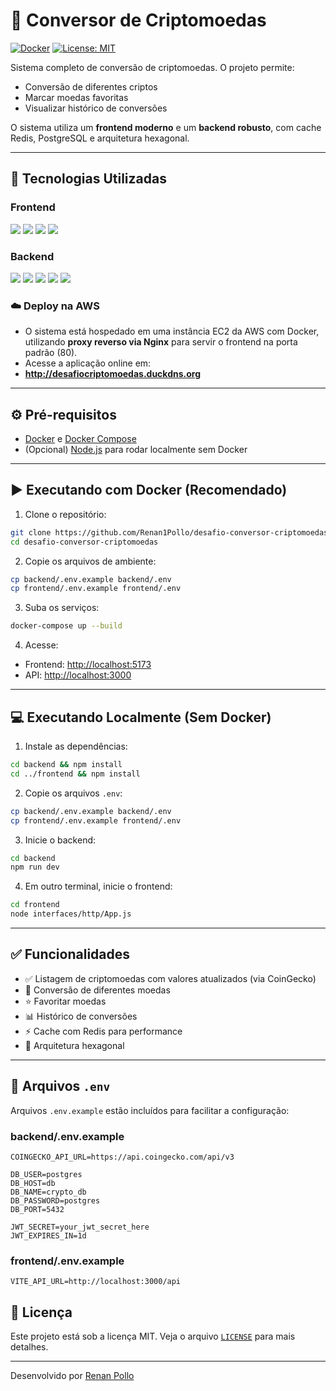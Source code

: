
# 💱 Conversor de Criptomoedas

[![Docker](https://img.shields.io/badge/docker-ready-blue?logo=docker)](https://www.docker.com/)
[![License: MIT](https://img.shields.io/badge/license-MIT-green.svg)](LICENSE)

Sistema completo de conversão de criptomoedas. O projeto permite:

- Conversão de diferentes criptos
- Marcar moedas favoritas
- Visualizar histórico de conversões

O sistema utiliza um **frontend moderno** e um **backend robusto**, com cache Redis, PostgreSQL e arquitetura hexagonal.

---

## 🚀 Tecnologias Utilizadas

### Frontend
<p>
  <img src="https://img.shields.io/badge/React-20232A?style=for-the-badge&logo=react&logoColor=61DAFB" />
  <img src="https://img.shields.io/badge/Vite-646CFF?style=for-the-badge&logo=vite&logoColor=white" />
  <img src="https://img.shields.io/badge/TypeScript-007ACC?style=for-the-badge&logo=typescript&logoColor=white" />
  <img src="https://img.shields.io/badge/TailwindCSS-38B2AC?style=for-the-badge&logo=tailwind-css&logoColor=white" />
</p>

### Backend
<p>
  <img src="https://img.shields.io/badge/Node.js-339933?style=for-the-badge&logo=nodedotjs&logoColor=white" />
  <img src="https://img.shields.io/badge/Express-000000?style=for-the-badge&logo=express&logoColor=white" />
  <img src="https://img.shields.io/badge/PostgreSQL-4169E1?style=for-the-badge&logo=postgresql&logoColor=white" />
  <img src="https://img.shields.io/badge/Redis-DC382D?style=for-the-badge&logo=redis&logoColor=white" />
  <img src="https://img.shields.io/badge/Arquitetura%20Hexagonal-gray?style=for-the-badge" />
</p>

### ☁️ Deploy na AWS

- O sistema está hospedado em uma instância EC2 da AWS com Docker, utilizando **proxy reverso via Nginx** para servir o frontend na porta padrão (80).
- Acesse a aplicação online em:  
- **http://desafiocriptomoedas.duckdns.org**

---

## ⚙️ Pré-requisitos

- [Docker](https://www.docker.com/) e [Docker Compose](https://docs.docker.com/compose/)
- (Opcional) [Node.js](https://nodejs.org/) para rodar localmente sem Docker

---

## ▶️ Executando com Docker (Recomendado)

1. Clone o repositório:
```bash
git clone https://github.com/Renan1Pollo/desafio-conversor-criptomoedas.git
cd desafio-conversor-criptomoedas
```

2. Copie os arquivos de ambiente:
```bash
cp backend/.env.example backend/.env
cp frontend/.env.example frontend/.env
```

3. Suba os serviços:
```bash
docker-compose up --build
```

4. Acesse:
- Frontend: [http://localhost:5173](http://localhost:5173)
- API: [http://localhost:3000](http://localhost:3000)

---

## 💻 Executando Localmente (Sem Docker)

1. Instale as dependências:
```bash
cd backend && npm install
cd ../frontend && npm install
```

2. Copie os arquivos `.env`:
```bash
cp backend/.env.example backend/.env
cp frontend/.env.example frontend/.env
```

3. Inicie o backend:
```bash
cd backend
npm run dev
```

4. Em outro terminal, inicie o frontend:
```bash
cd frontend
node interfaces/http/App.js
```

---

## ✅ Funcionalidades

- ✅ Listagem de criptomoedas com valores atualizados (via CoinGecko)
- 🔁 Conversão de diferentes moedas
- ⭐ Favoritar moedas
- 📊 Histórico de conversões
- ⚡ Cache com Redis para performance
- 🧱 Arquitetura hexagonal

---

## 🔐 Arquivos `.env`

Arquivos `.env.example` estão incluídos para facilitar a configuração:

### backend/.env.example
```env
COINGECKO_API_URL=https://api.coingecko.com/api/v3

DB_USER=postgres
DB_HOST=db
DB_NAME=crypto_db
DB_PASSWORD=postgres
DB_PORT=5432

JWT_SECRET=your_jwt_secret_here
JWT_EXPIRES_IN=1d
```

### frontend/.env.example
```env
VITE_API_URL=http://localhost:3000/api
```

## 📄 Licença

Este projeto está sob a licença MIT. Veja o arquivo [`LICENSE`](LICENSE) para mais detalhes.

---

Desenvolvido por [Renan Pollo](https://github.com/Renan1Pollo)
